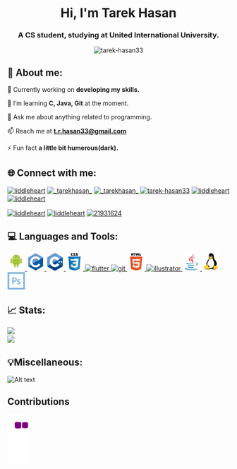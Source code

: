 <h1 align="center">Hi, I'm Tarek Hasan</h1>
<h3 align="center">A CS student, studying at United International University.</h3>

<p align="center"> <img src="https://komarev.com/ghpvc/?username=tarek-hasan33&label=Profile%20views&color=0e75b6&style=flat" alt="tarek-hasan33" /> </p>


## 💫 About me:
🔭 Currently working on **developing my skills.**

🌱 I’m learning **C, Java, Git** at the moment.

💬 Ask me about anything related to programming.

📫 Reach me at **t.r.hasan33@gmail.com**

⚡ Fun fact **a little bit humerous(dark).**

## 🌐 Connect with me:
<p align="left">
<a href="https://fb.com/liddleheart" target="blank"><img align="center" src="https://img.shields.io/badge/Facebook-1877F2?style=for-the-badge&logo=facebook&logoColor=white" alt="liddleheart" height="30" width="120" /></a>
<a href="https://instagram.com/_tarekhasan_" target="blank"><img align="center" src="https://img.shields.io/badge/Instagram-E4405F?style=for-the-badge&logo=instagram&logoColor=white" alt="_tarekhasan_" height="30" width="120" /></a>
<a href="https://twitter.com/_tarekhasan_" target="blank"><img align="center" src="https://img.shields.io/badge/Twitter-1DA1F2?style=for-the-badge&logo=twitter&logoColor=white" alt="_tarekhasan_" height="30" width="120" /></a>
<a href="https://linkedin.com/in/tarek-hasan33" target="blank"><img align="center" src="https://img.shields.io/badge/LinkedIn-0077B5?style=for-the-badge&logo=linkedin&logoColor=white" alt="tarek-hasan33" height="30" width="120" /></a>
<a href="https://www.codechef.com/users/liddleheart" target="blank"><img align="center" src="https://img.shields.io/badge/-CodeChef-5B4638?style=for-the-badge&logo=CodeChef&logoColor=white" alt="liddleheart" height="30" width="120" /></a>
<a href="https://www.hackerrank.com/liddleheart" target="blank"><img align="center" src="https://img.shields.io/badge/-Hackerrank-2EC866?style=for-the-badge&logo=HackerRank&logoColor=white" alt="liddleheart" height="30" width="120" /></a>

<a href="https://codeforces.com/profile/liddleheart" target="blank"><img align="center" src="https://img.shields.io/badge/Codeforces-445f9d?style=for-the-badge&logo=Codeforces&logoColor=white" alt="liddleheart" height="30" width="120" /></a>
<a href="https://www.leetcode.com/liddleheart" target="blank"><img align="center" src="https://img.shields.io/badge/-LeetCode-FFA116?style=for-the-badge&logo=LeetCode&logoColor=black" alt="liddleheart" height="30" width="120" /></a>
<a href="https://stackoverflow.com/users/21931624" target="blank"><img align="center" src="https://aleen42.github.io/badges/src/stackoverflow.svg" alt="21931624" height="30" width="120" /></a>
</p>

## 💻 Languages and Tools:
<p align="left"> <a href="https://developer.android.com" target="_blank" rel="noreferrer"> <img src="https://raw.githubusercontent.com/devicons/devicon/master/icons/android/android-original-wordmark.svg" alt="android" width="40" height="40"/> </a> <a href="https://www.cprogramming.com/" target="_blank" rel="noreferrer"> <img src="https://raw.githubusercontent.com/devicons/devicon/master/icons/c/c-original.svg" alt="c" width="40" height="40"/> </a> <a href="https://www.w3schools.com/cpp/" target="_blank" rel="noreferrer"> <img src="https://raw.githubusercontent.com/devicons/devicon/master/icons/cplusplus/cplusplus-original.svg" alt="cplusplus" width="40" height="40"/> </a> <a href="https://www.w3schools.com/css/" target="_blank" rel="noreferrer"> <img src="https://raw.githubusercontent.com/devicons/devicon/master/icons/css3/css3-original-wordmark.svg" alt="css3" width="40" height="40"/> </a> <a href="https://flutter.dev" target="_blank" rel="noreferrer"> <img src="https://www.vectorlogo.zone/logos/flutterio/flutterio-icon.svg" alt="flutter" width="40" height="40"/> </a> <a href="https://git-scm.com/" target="_blank" rel="noreferrer"> <img src="https://www.vectorlogo.zone/logos/git-scm/git-scm-icon.svg" alt="git" width="40" height="40"/> </a> <a href="https://www.w3.org/html/" target="_blank" rel="noreferrer"> <img src="https://raw.githubusercontent.com/devicons/devicon/master/icons/html5/html5-original-wordmark.svg" alt="html5" width="40" height="40"/> </a> <a href="https://www.adobe.com/in/products/illustrator.html" target="_blank" rel="noreferrer"> <img src="https://www.vectorlogo.zone/logos/adobe_illustrator/adobe_illustrator-icon.svg" alt="illustrator" width="40" height="40"/> </a> <a href="https://www.java.com" target="_blank" rel="noreferrer"> <img src="https://raw.githubusercontent.com/devicons/devicon/master/icons/java/java-original.svg" alt="java" width="40" height="40"/> </a> <a href="https://www.linux.org/" target="_blank" rel="noreferrer"> <img src="https://raw.githubusercontent.com/devicons/devicon/master/icons/linux/linux-original.svg" alt="linux" width="40" height="40"/> </a> <a href="https://www.photoshop.com/en" target="_blank" rel="noreferrer"> <img src="https://raw.githubusercontent.com/devicons/devicon/master/icons/photoshop/photoshop-line.svg" alt="photoshop" width="40" height="40"/> </a> </p>

## 📈 Stats:
![](https://github-readme-stats.vercel.app/api/top-langs/?username=tarek-hasan33&theme=synthwave&hide_border=false&include_all_commits=true&count_private=false&layout=compact)<br/>
![](https://github-readme-stats.vercel.app/api?username=tarek-hasan33&theme=synthwave&hide_border=false&include_all_commits=true&count_private=false)<br/>

## 💡Miscellaneous:
![Alt text](https://spotify-recently-played-readme.vercel.app/api?user=5uvpe85ct1v93mxlzd7gc5411&count=3)

## Contributions
![snake gif](https://github.com/tarek-hasan33/tarek-hasan33/blob/output/github-contribution-grid-snake.gif)
